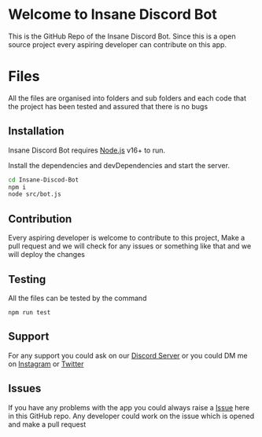 # Welcome to Insane Discord Bot 
This is the GitHub Repo of the Insane Discord Bot. Since this is a open source project every aspiring developer can contribute on this app.

# Files

All the files are organised into folders and sub folders and each code that the project has been tested and assured that there is no bugs

## Installation

Insane Discord Bot requires [Node.js](https://nodejs.org/) v16+ to run.

Install the dependencies and devDependencies and start the server.

```sh
cd Insane-Discod-Bot
npm i
node src/bot.js
```
## Contribution  

Every aspiring developer is welcome to contribute to this project, Make a pull request and we will check for any issues or something like that and we will deploy the changes

## Testing

All the files can be tested by the command 
```
npm run test
```

## Support

For any support you could ask on our [Discord Server](https://discord.gg/3xDAyBVcAG) or you could DM me on [Instagram](https://insatagram.com/elbinbinil) or [Twitter](https://twitter.com/elbinbinil)

## Issues 

If you have any problems with the app you could always raise a [Issue](https://github.com/ElbinBinil/Insane-Discord-Bot/issues) here in this GitHub repo. Any developer could work on the issue which is opened and make a pull request